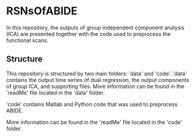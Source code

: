 # RSNsOfABIDE
In this repository, the outputs of group independent component analysis (ICA) are presented together with the code used to preprocess the functional scans. 


## Structure
This repository is structured by two main folders: 'data' and 'code'. 
'data' contains the output time series of dual regression, the output components of group ICA, and supporting files. 
More information can be found in the 'readMe' file located in the 'data' folder.

'code' contains Matlab and Python code that was used to preprocess ABIDE. 

More information can be found in the 'readMe' file located in the 'code' folder. 
